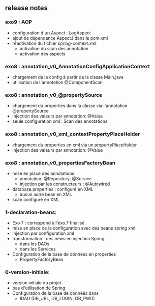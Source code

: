 ## release notes

### exo9 : AOP
- configuration d'un Aspect : LogAspect
- ajout de dépendance AspectJ dans le pom.xml
- réactivation du fichier spring-context.xml
  - activation du scan des annotation
  - activation des aspects

### exo8 : annotation_v0_AnnotationConfigApplicationContext
- chargement de la config à partir de la classe Main.java
- utilisation de l'annotation @ComponentScan

### exo8 : annotation_v0_@propertySource
- chargement du properties dans la classe via l'annotation @propertySource
- injection des valeurs par annotation: @Value
- seule configuration xml : Scan des annotations

### exo8 : annotation_v0_xml_contextPropertyPlaceHolder
- chargement du properties en xml via un propertyPlaceHolder
- injection des valeurs par annotation: @Value

### exo8 : annotation_v0_propertiesFactoryBean
- mise en place des annotations
  - annotation: @Repository, @Service 
  - injection par les constructeurs : @Autowired
- database.properties : configuré en XML
  - aucun autre bean en XML
- scan configuré en XML

### 1-declaration-beans:
- Exo 7 : correspond à l'exo.7 finalisé.
- mise en place de la configuration avec des beans spring xml
- injection par configuration xml
- transformation : des news en injection Spring
    - dans les DAOs
    - dans les Services
- Configuration de la base de données en properties
    - PropertyFactoryBean

### 0-version-initiale: 
  - version initiale du projet
  - pas d'utilisation de Spring
  - Configuration de la base de donnéés dans 
    - IDAO (DB_URL, DB_LOGIN, DB_PWD)



